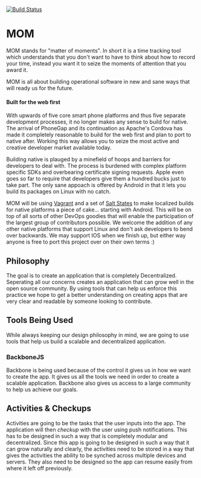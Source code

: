 [![Build Status](https://travis-ci.org/openops/mom.svg?branch=master)](https://travis-ci.org/openops/mom)

MOM
===

MOM stands for "matter of moments". In short it is a time tracking tool which
understands that you don't want to have to think about how to record your time,
instead you want it to seize the moments of attention that you award it.

MOM is all about building operational software in new and sane ways that will
ready us for the future.

#### Built for the web first

With upwards of five core smart phone platforms and thus five separate
development processes, it no longer makes any sense to build for native. The
arrival of PhoneGap and its continuation as Apache's Cordova has made it
completely reasonable to build for the web first and plan to port to native
after. Working this way allows you to seize the most active and creative
developer market available today.

Building native is plauged by a minefield of hoops and barriers for developers
to deal with. The process is burdened with complex platform specific SDKs and
overbearing certificate signing requests. Apple even goes so far to require
that developers give them a hundred bucks just to take part. The only sane
appoach is offered by Android in that it lets you build its packages on Linux
with no catch.

MOM will be using [Vagrant](http://vagrantup.com) and a set of
[Salt States](https://github.com/stackstrap/stackstrap-salt) to make localized
builds for native platforms a piece of cake... starting with Android. This will
be on top of all sorts of other DevOps goodies that will enable the
participation of the largest group of contributors possible. We welcome the
addition of any other native platforms that support Linux and don't ask
developers to bend over backwards. We may support IOS when we finish up, but
either way anyone is free to port this project over on their own terms :)

## Philosophy

The goal is to create an application that is completely Decentralized. 
Seperating all our concerns creates an application that
can grow well in the open source community. By using tools that can help us enforce this practice we hope to get a 
better understanding on creating apps that are very clear and readable by someone looking to contribute.

## Tools Being Used

While always keeping our design philosophy in mind, we are going to use tools that help us build a scalable and 
decentralized application.

### BackboneJS

Backbone is being used because of the control it gives us in how we want to create the app. 
It gives us all the tools we need in order to create a scalable application. 
Backbone also gives us access to a large community to help us achieve our goals.

## Activities & Checkups

Activities are going to be the tasks that the user inputs into the app. The application will then *checkup* 
with the user using push notifications. This has to be designed in such a way that is completely modular and decentralized. Since this app is going to be designed in such a way that it can 
grow naturally and clearly, the activities need to be stored in a way that gives the activities the ability to be synched 
across multiple devices and servers. They also need to be designed so the app can resume easily from where it left off
previously.
